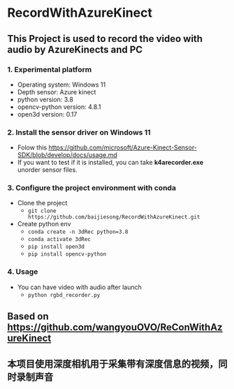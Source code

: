 # RecordWithAzureKinect
## This Project is used to record the video with audio by AzureKinects and PC 
### 1. Experimental platform
* Operating system: Windows 11
* Depth sensor: Azure kinect
* python version: 3.8
* opencv-python version: 4.8.1
* open3d version: 0.17
### 2. Install the sensor driver on Windows 11
* Folow this https://github.com/microsoft/Azure-Kinect-Sensor-SDK/blob/develop/docs/usage.md
* If you want to test if it is installed, you can take **k4arecorder.exe** unorder sensor files.
### 3. Configure the project environment with conda
* Clone the project
  * `git clone https://github.com/baijiesong/RecordWithAzureKinect.git `
* Create python env
  * `conda create -n 3dRec python=3.8`
  * `conda activate 3dRec`
  * `pip install open3d`
  * `pip install opencv-python`
### 4. Usage
* You can have video with audio after launch
  * `python rgbd_recorder.py`
## Based on https://github.com/wangyouOVO/ReConWithAzureKinect
## 本项目使用深度相机用于采集带有深度信息的视频，同时录制声音
